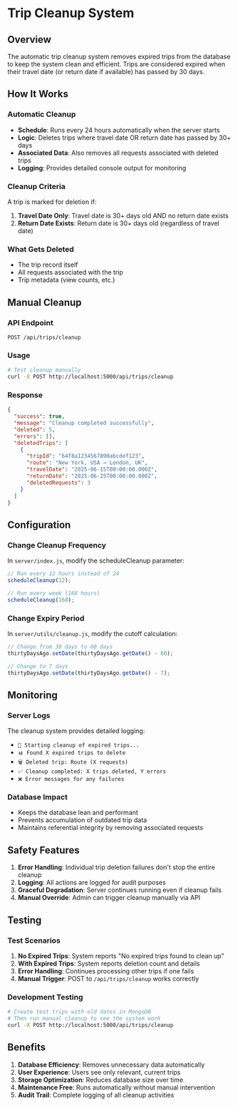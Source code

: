 # Trip Cleanup System

## Overview
The automatic trip cleanup system removes expired trips from the database to keep the system clean and efficient. Trips are considered expired when their travel date (or return date if available) has passed by 30 days.

## How It Works

### Automatic Cleanup
- **Schedule**: Runs every 24 hours automatically when the server starts
- **Logic**: Deletes trips where travel date OR return date has passed by 30+ days
- **Associated Data**: Also removes all requests associated with deleted trips
- **Logging**: Provides detailed console output for monitoring

### Cleanup Criteria
A trip is marked for deletion if:
1. **Travel Date Only**: Travel date is 30+ days old AND no return date exists
2. **Return Date Exists**: Return date is 30+ days old (regardless of travel date)

### What Gets Deleted
- The trip record itself
- All requests associated with the trip
- Trip metadata (view counts, etc.)

## Manual Cleanup

### API Endpoint
```
POST /api/trips/cleanup
```

### Usage
```bash
# Test cleanup manually
curl -X POST http://localhost:5000/api/trips/cleanup
```

### Response
```json
{
  "success": true,
  "message": "Cleanup completed successfully",
  "deleted": 5,
  "errors": [],
  "deletedTrips": [
    {
      "tripId": "64f8a1234567890abcdef123",
      "route": "New York, USA → London, UK",
      "travelDate": "2025-06-15T00:00:00.000Z",
      "returnDate": "2025-06-25T00:00:00.000Z",
      "deletedRequests": 3
    }
  ]
}
```

## Configuration

### Change Cleanup Frequency
In `server/index.js`, modify the scheduleCleanup parameter:
```javascript
// Run every 12 hours instead of 24
scheduleCleanup(12);

// Run every week (168 hours)
scheduleCleanup(168);
```

### Change Expiry Period
In `server/utils/cleanup.js`, modify the cutoff calculation:
```javascript
// Change from 30 days to 60 days
thirtyDaysAgo.setDate(thirtyDaysAgo.getDate() - 60);

// Change to 7 days
thirtyDaysAgo.setDate(thirtyDaysAgo.getDate() - 7);
```

## Monitoring

### Server Logs
The cleanup system provides detailed logging:
- `🧹 Starting cleanup of expired trips...`
- `📊 Found X expired trips to delete`
- `🗑️ Deleted trip: Route (X requests)`
- `✅ Cleanup completed: X trips deleted, Y errors`
- `❌ Error messages for any failures`

### Database Impact
- Keeps the database lean and performant
- Prevents accumulation of outdated trip data
- Maintains referential integrity by removing associated requests

## Safety Features

1. **Error Handling**: Individual trip deletion failures don't stop the entire cleanup
2. **Logging**: All actions are logged for audit purposes
3. **Graceful Degradation**: Server continues running even if cleanup fails
4. **Manual Override**: Admin can trigger cleanup manually via API

## Testing

### Test Scenarios
1. **No Expired Trips**: System reports "No expired trips found to clean up"
2. **With Expired Trips**: System reports deletion count and details
3. **Error Handling**: Continues processing other trips if one fails
4. **Manual Trigger**: POST to `/api/trips/cleanup` works correctly

### Development Testing
```bash
# Create test trips with old dates in MongoDB
# Then run manual cleanup to see the system work
curl -X POST http://localhost:5000/api/trips/cleanup
```

## Benefits

1. **Database Efficiency**: Removes unnecessary data automatically
2. **User Experience**: Users see only relevant, current trips
3. **Storage Optimization**: Reduces database size over time
4. **Maintenance Free**: Runs automatically without manual intervention
5. **Audit Trail**: Complete logging of all cleanup activities
